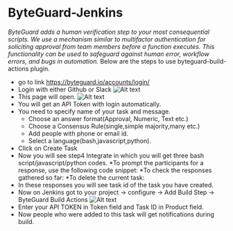 # ByteGuard-Jenkins
*ByteGuard adds a human verification step to your most consequential scripts. We use a mechanism similar to multifactor authentication for soliciting approval from team members before a function executes. This functionality can be used to safeguard against human error, workflow errors, and bugs in automation.*
Below are the steps to use byteguard-build-actions plugin.
* go to link https://byteguard.io/accounts/login/
* Login with either Github or Slack
![Alt text](https://github.com/KernelLabs/Byteguard-Build-Actions/blob/bugfix/docs/s1.png?raw=true "Login")
* This page will open.
![Alt text](https://github.com/KernelLabs/Byteguard-Build-Actions/blob/bugfix/docs/s2.png?raw=true)
* You will get an API Token with login automatically.
* You need to specify name of your task and message.
	* Choose an answer format(Approval, Numeric, Text etc.)
	* Choose a Consensus Rule(single,simple majority,many etc.)
	* Add people with phone or email id.
	* Select a language(bash,javascript,python).
* Click on Create Task
* Now you will see step4 Integrate in which you will get three bash script/javascript/python codes.
	*To prompt the participants for a response, use the following code snippet:
        *To check the responses gathered so far:
	*To delete the current task:
* In these responses you will see task id of the task you have created.
* Now on Jenkins got to your project -> configure -> Add Build Step ->  ByteGuard Build Actions
![Alt text](https://github.com/KernelLabs/Byteguard-Build-Actions/blob/bugfix/docs/s3.png "Jenkins")
* Enter your API TOKEN in Token field and Task ID in Product field.
* Now people who were added to this task will get notifications during build. 
